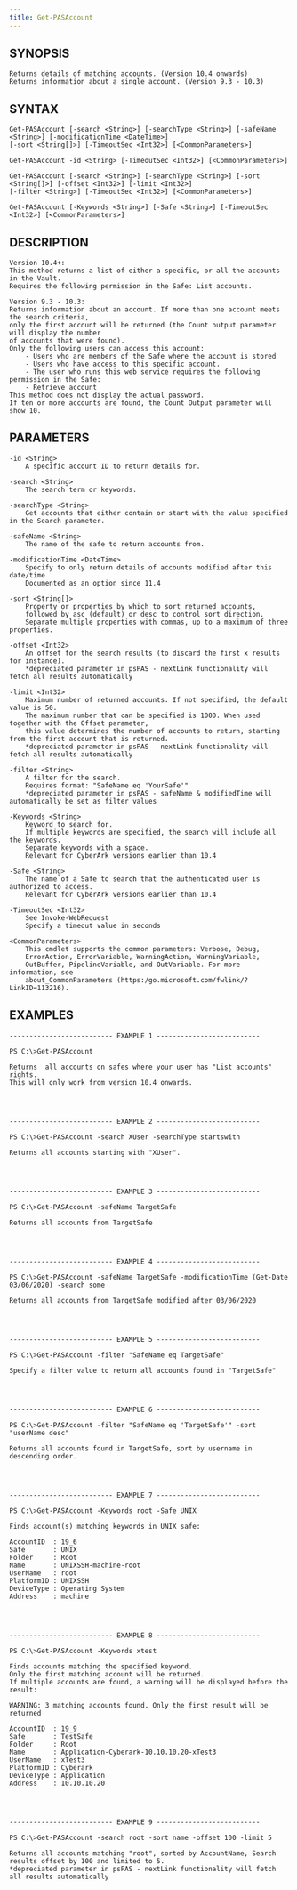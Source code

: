 ```yaml
---
title: Get-PASAccount
---
```


## SYNOPSIS

    Returns details of matching accounts. (Version 10.4 onwards)
    Returns information about a single account. (Version 9.3 - 10.3)

## SYNTAX

    Get-PASAccount [-search <String>] [-searchType <String>] [-safeName <String>] [-modificationTime <DateTime>]
    [-sort <String[]>] [-TimeoutSec <Int32>] [<CommonParameters>]

    Get-PASAccount -id <String> [-TimeoutSec <Int32>] [<CommonParameters>]

    Get-PASAccount [-search <String>] [-searchType <String>] [-sort <String[]>] [-offset <Int32>] [-limit <Int32>]
    [-filter <String>] [-TimeoutSec <Int32>] [<CommonParameters>]

    Get-PASAccount [-Keywords <String>] [-Safe <String>] [-TimeoutSec <Int32>] [<CommonParameters>]

## DESCRIPTION

    Version 10.4+:
    This method returns a list of either a specific, or all the accounts in the Vault.
    Requires the following permission in the Safe: List accounts.

    Version 9.3 - 10.3:
    Returns information about an account. If more than one account meets the search criteria,
    only the first account will be returned (the Count output parameter will display the number
    of accounts that were found).
    Only the following users can access this account:
        - Users who are members of the Safe where the account is stored
        - Users who have access to this specific account.
        - The user who runs this web service requires the following permission in the Safe:
        - Retrieve account
    This method does not display the actual password.
    If ten or more accounts are found, the Count Output parameter will show 10.

## PARAMETERS

    -id <String>
        A specific account ID to return details for.

    -search <String>
        The search term or keywords.

    -searchType <String>
        Get accounts that either contain or start with the value specified in the Search parameter.

    -safeName <String>
        The name of the safe to return accounts from.

    -modificationTime <DateTime>
        Specify to only return details of accounts modified after this date/time
        Documented as an option since 11.4

    -sort <String[]>
        Property or properties by which to sort returned accounts,
        followed by asc (default) or desc to control sort direction.
        Separate multiple properties with commas, up to a maximum of three properties.

    -offset <Int32>
        An offset for the search results (to discard the first x results for instance).
        *depreciated parameter in psPAS - nextLink functionality will fetch all results automatically

    -limit <Int32>
        Maximum number of returned accounts. If not specified, the default value is 50.
        The maximum number that can be specified is 1000. When used together with the Offset parameter,
        this value determines the number of accounts to return, starting from the first account that is returned.
        *depreciated parameter in psPAS - nextLink functionality will fetch all results automatically

    -filter <String>
        A filter for the search.
        Requires format: "SafeName eq 'YourSafe'"
        *depreciated parameter in psPAS - safeName & modifiedTime will automatically be set as filter values

    -Keywords <String>
        Keyword to search for.
        If multiple keywords are specified, the search will include all the keywords.
        Separate keywords with a space.
        Relevant for CyberArk versions earlier than 10.4

    -Safe <String>
        The name of a Safe to search that the authenticated user is authorized to access.
        Relevant for CyberArk versions earlier than 10.4

    -TimeoutSec <Int32>
        See Invoke-WebRequest
        Specify a timeout value in seconds

    <CommonParameters>
        This cmdlet supports the common parameters: Verbose, Debug,
        ErrorAction, ErrorVariable, WarningAction, WarningVariable,
        OutBuffer, PipelineVariable, and OutVariable. For more information, see
        about_CommonParameters (https:/go.microsoft.com/fwlink/?LinkID=113216).

## EXAMPLES

    -------------------------- EXAMPLE 1 --------------------------

    PS C:\>Get-PASAccount

    Returns  all accounts on safes where your user has "List accounts" rights.
    This will only work from version 10.4 onwards.




    -------------------------- EXAMPLE 2 --------------------------

    PS C:\>Get-PASAccount -search XUser -searchType startswith

    Returns all accounts starting with "XUser".




    -------------------------- EXAMPLE 3 --------------------------

    PS C:\>Get-PASAccount -safeName TargetSafe

    Returns all accounts from TargetSafe




    -------------------------- EXAMPLE 4 --------------------------

    PS C:\>Get-PASAccount -safeName TargetSafe -modificationTime (Get-Date 03/06/2020) -search some

    Returns all accounts from TargetSafe modified after 03/06/2020




    -------------------------- EXAMPLE 5 --------------------------

    PS C:\>Get-PASAccount -filter "SafeName eq TargetSafe"

    Specify a filter value to return all accounts found in "TargetSafe"




    -------------------------- EXAMPLE 6 --------------------------

    PS C:\>Get-PASAccount -filter "SafeName eq 'TargetSafe'" -sort "userName desc"

    Returns all accounts found in TargetSafe, sort by username in descending order.




    -------------------------- EXAMPLE 7 --------------------------

    PS C:\>Get-PASAccount -Keywords root -Safe UNIX

    Finds account(s) matching keywords in UNIX safe:

    AccountID  : 19_6
    Safe       : UNIX
    Folder     : Root
    Name       : UNIXSSH-machine-root
    UserName   : root
    PlatformID : UNIXSSH
    DeviceType : Operating System
    Address    : machine




    -------------------------- EXAMPLE 8 --------------------------

    PS C:\>Get-PASAccount -Keywords xtest

    Finds accounts matching the specified keyword.
    Only the first matching account will be returned.
    If multiple accounts are found, a warning will be displayed before the result:

    WARNING: 3 matching accounts found. Only the first result will be returned

    AccountID  : 19_9
    Safe       : TestSafe
    Folder     : Root
    Name       : Application-Cyberark-10.10.10.20-xTest3
    UserName   : xTest3
    PlatformID : Cyberark
    DeviceType : Application
    Address    : 10.10.10.20




    -------------------------- EXAMPLE 9 --------------------------

    PS C:\>Get-PASAccount -search root -sort name -offset 100 -limit 5

    Returns all accounts matching "root", sorted by AccountName, Search results offset by 100 and limited to 5.
    *depreciated parameter in psPAS - nextLink functionality will fetch all results automatically
